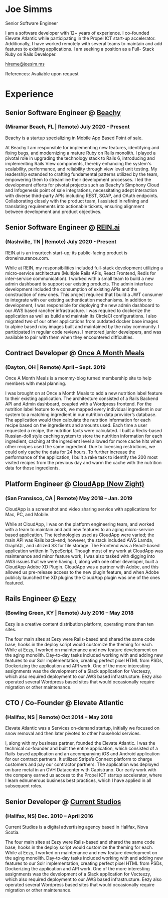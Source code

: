 # Joe Simms
Senior Software Engineer

I am a software developer with 12+ years of experience. I co-founded Elevate Atlantic while participating in the Propel ICT start-up accelerator. Additionally, I have worked remotely with several teams to maintain and add features to existing applications. I am seeking a position as a Full- Stack Ruby on Rails Developer.

[hireme@joesim.ms](mailto:hireme@joesim.ms)

References: Avaliable upon request


# Experience

## Senior Software Engineer @ [Beachy](https://www.beachyapp.com) 
### (Miramar Beach, FL | Remote)  July 2020 - Present
Beachy is a startup specializing in Mobile App Based Point of sale.

At Beachy I am responsible for implementing new features, identifying and fixing bugs, and modernizing a mature Ruby on Rails monolith. I played a pivotal role in upgrading the technology stack to Rails 6, introducing and implementing Rails View components, thereby enhancing the system's scalability, performance, and reliability through view level unit testing. My leadership extended to crafting fundamental patterns utilized by the team, empowering them to streamline their development processes. I led the development efforts for pivotal projects such as Beachy’s Simphony Cloud and Infogenesis point of sale integrations, necessitating adept interaction with diverse third-party APIs including REST, SOAP, and OAuth endpoints. Collaborating closely with the product team, I assisted in refining and translating requirements into actionable tickets, ensuring alignment between development and product objectives.

## Senior Software Engineer @ [REIN.ai](https://www.rein.ai)
### (Nashville, TN | Remote)  July 2020 - Present
REIN.ai is an insurtech start-up; its public-facing product is droneinsurance.com.

While at REIN, my responsibilities included full-stack development utilizing a micro-service architecture (Multiple Rails APIs, React Frontend, Redis for inter-service communication). I worked with a small team to build a new admin dashboard to support our existing products. The admin interface development included the consumption of existing APIs and the construction of new ones. This project required that I build a JWT consumer to integrate with our existing authentication mechanisms. In addition to development, I was responsible for deploying the new admin dashboard to our AWS based rancher infrastructure. I was required to dockerize the application as well as build and maintain its CircleCI configurations. I also migrated two of our other applications from outdated docker base images to alpine based ruby images built and maintained by the ruby community. I participated in regular code reviews. I mentored junior developers, and was available to pair with them when they encountered difficulties.

## Contract Developer @ [Once A Month Meals](https://onceamonthmeals.com)
### (Dayton, OH | Remote)  April – Sept. 2019
Once A Month Meals is a mommy-blog turned membership site to help members with meal planning.

I was brought on at Once a Month Meals to add a new nutrition label feature to their existing application. The architecture consisted of a Rails Backend API and Admin dashboard, coupled with a Wordpress frontend. For the nutrition label feature to work, we mapped every individual ingredient in our system to a matching ingredient in our nutrition data provider’s database. The application would then calculate the nutrition information for each recipe based on the ingredients and amounts used. Each time a user requested a recipe, the nutrition facts were calculated. I built a Redis-based Russian-doll style caching system to store the nutrition information for each ingredient, caching at the ingredient level allowed for more cache hits when other recipes used the same ingredient. Due to licensing restrictions, we could only cache the data for 24 hours. To further increase the performance of the application, I built a rake task to identify the 200 most visited recipes from the previous day and warm the cache with the nutrition data for those ingredients.

## Platform Engineer  @ [CloudApp (Now Zight)](https://zight.com)
### (San Fransisco, CA | Remote)  May 2018 – Jan. 2019
CloudApp is a screenshot and video sharing service with applications for Mac, PC, and Mobile.

While at CloudApp, I was on the platform engineering team, and worked with a team to maintain and add new features to an aging micro-service based application. The technologies used as CloudApp were varied; the main API was Rails back-end; however, the stack included AWS Lamda, GraphQL, and utilized S3 for file storage. The Frontend was a React-based application written in TypeScript. Though most of my work at CloudApp was maintenance and minor feature work, I was also tasked with digging into AWS issues that we were having. I, along with one other developer, built a CloudApp Adobe XD Plugin. CloudApp was a partner with Adobe, and this allowed us pre-release access to the new plugin feature, and when Adobe publicly launched the XD plugins the CloudApp plugin was one of the ones featured.

## Rails Engineer @ [Eezy](https://eezy.com)
### (Bowling Green, KY | Remote)  July 2016 – May 2018
Eezy is a creative content distribution platform, operating more than ten sites.

The four main sites at Eezy were Rails-based and shared the same code base, hooks in the deploy script would customize the theming for each. While at Eezy, I worked on maintenance and new feature development on the aging monolith. Day-to-day tasks included working with and adding new features to our Solr implementation, creating perfect pixel HTML from PSDs, Dockerizing the application and API work. One of the more interesting assignments was the development of a Slack application for Vecteezy, which also required deployment to our AWS based infrastructure. Eezy also operated several Wordpress based sites that would occasionally require migration or other maintenance.

## CTO / Co-Founder @ Elevate Atlantic
### (Halifax, NS | Remote) Oct 2014 – May 2018
Elevate Atlantic was a Services on-demand startup, initially we focused on snow removal and then later pivoted to other household services.

I, along with my business partner, founded the Elevate Atlantic. I was the technical co-founder and built the entire application, which consisted of a Rails-based application and an accompanying iOS and Android application for our contract partners. It utilized Stripe’s Connect platform to charge customers and pay our contractor partners. The application was deployed on bare metal in an OVH Datacenter with Capistrano. Our early work with the company earned us access to the Propel ICT startup accelerator, where I learn ednumerous business best practices, which I have applied in all subsequent roles.

## Senior Developer @ [Current Studios](https://www.currentstudios.com)
### (Halifax, NS)  Dec. 2010 – April 2016
Current Studios is a digital advertising agency based in Halifax, Nova Scotia.

The four main sites at Eezy were Rails-based and shared the same code base, hooks in the deploy script would customize the theming for each. While at Eezy, I worked on maintenance and new feature development on the aging monolith. Day-to-day tasks included working with and adding new features to our Solr implementation, creating perfect pixel HTML from PSDs, Dockerizing the application and API work. One of the more interesting assignments was the development of a Slack application for Vecteezy, which also required deployment to our AWS based infrastructure. Eezy also operated several Wordpress based sites that would occasionally require migration or other maintenance.
